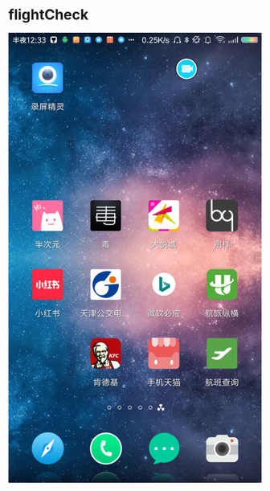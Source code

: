 # flightCheck

![](https://github.com/ArkiWang/flightCheck/raw/master/ScreenShoot/Screenshot_2018-07-21-00-33-32-556_com.miui.home.png)
